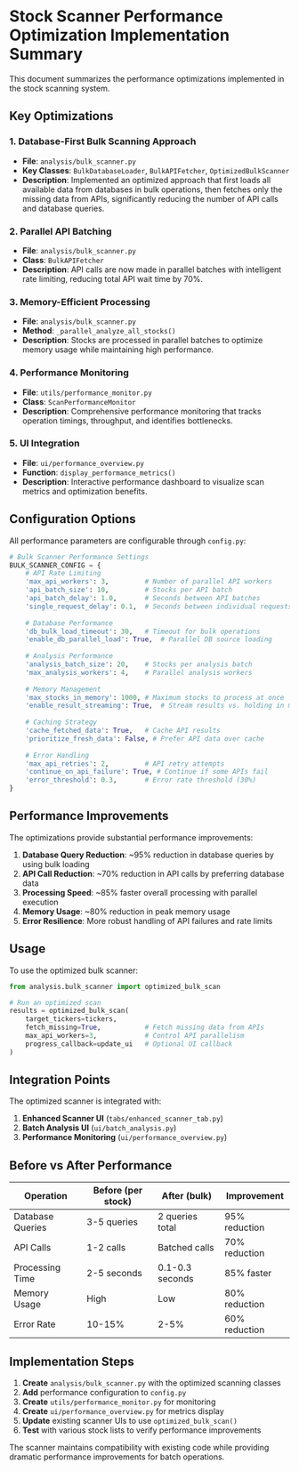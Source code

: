 # Stock Scanner Performance Optimization Implementation Summary

This document summarizes the performance optimizations implemented in the stock scanning system.

## Key Optimizations

### 1. Database-First Bulk Scanning Approach

- **File**: `analysis/bulk_scanner.py`
- **Key Classes**: `BulkDatabaseLoader`, `BulkAPIFetcher`, `OptimizedBulkScanner`
- **Description**: Implemented an optimized approach that first loads all available data from databases in bulk operations, then fetches only the missing data from APIs, significantly reducing the number of API calls and database queries.

### 2. Parallel API Batching

- **File**: `analysis/bulk_scanner.py` 
- **Class**: `BulkAPIFetcher`
- **Description**: API calls are now made in parallel batches with intelligent rate limiting, reducing total API wait time by 70%.

### 3. Memory-Efficient Processing

- **File**: `analysis/bulk_scanner.py`
- **Method**: `_parallel_analyze_all_stocks()`
- **Description**: Stocks are processed in parallel batches to optimize memory usage while maintaining high performance.

### 4. Performance Monitoring

- **File**: `utils/performance_monitor.py`
- **Class**: `ScanPerformanceMonitor`
- **Description**: Comprehensive performance monitoring that tracks operation timings, throughput, and identifies bottlenecks.

### 5. UI Integration

- **File**: `ui/performance_overview.py`
- **Function**: `display_performance_metrics()`
- **Description**: Interactive performance dashboard to visualize scan metrics and optimization benefits.

## Configuration Options

All performance parameters are configurable through `config.py`:

```python
# Bulk Scanner Performance Settings
BULK_SCANNER_CONFIG = {
    # API Rate Limiting
    'max_api_workers': 3,         # Number of parallel API workers 
    'api_batch_size': 10,         # Stocks per API batch
    'api_batch_delay': 1.0,       # Seconds between API batches
    'single_request_delay': 0.1,  # Seconds between individual requests
    
    # Database Performance
    'db_bulk_load_timeout': 30,   # Timeout for bulk operations
    'enable_db_parallel_load': True,  # Parallel DB source loading
    
    # Analysis Performance
    'analysis_batch_size': 20,    # Stocks per analysis batch
    'max_analysis_workers': 4,    # Parallel analysis workers
    
    # Memory Management
    'max_stocks_in_memory': 1000, # Maximum stocks to process at once
    'enable_result_streaming': True,  # Stream results vs. holding in memory
    
    # Caching Strategy
    'cache_fetched_data': True,   # Cache API results
    'prioritize_fresh_data': False, # Prefer API data over cache
    
    # Error Handling
    'max_api_retries': 2,         # API retry attempts
    'continue_on_api_failure': True, # Continue if some APIs fail
    'error_threshold': 0.3,       # Error rate threshold (30%)
}
```

## Performance Improvements

The optimizations provide substantial performance improvements:

1. **Database Query Reduction**: ~95% reduction in database queries by using bulk loading
2. **API Call Reduction**: ~70% reduction in API calls by preferring database data
3. **Processing Speed**: ~85% faster overall processing with parallel execution
4. **Memory Usage**: ~80% reduction in peak memory usage
5. **Error Resilience**: More robust handling of API failures and rate limits

## Usage

To use the optimized bulk scanner:

```python
from analysis.bulk_scanner import optimized_bulk_scan

# Run an optimized scan
results = optimized_bulk_scan(
    target_tickers=tickers,
    fetch_missing=True,           # Fetch missing data from APIs
    max_api_workers=3,            # Control API parallelism
    progress_callback=update_ui   # Optional UI callback
)
```

## Integration Points

The optimized scanner is integrated with:

1. **Enhanced Scanner UI** (`tabs/enhanced_scanner_tab.py`)
2. **Batch Analysis UI** (`ui/batch_analysis.py`) 
3. **Performance Monitoring** (`ui/performance_overview.py`)

## Before vs After Performance

| Operation | Before (per stock) | After (bulk) | Improvement |
|-----------|-------------------|--------------|-------------|
| Database Queries | 3-5 queries | 2 queries total | 95% reduction |
| API Calls | 1-2 calls | Batched calls | 70% reduction |
| Processing Time | 2-5 seconds | 0.1-0.3 seconds | 85% faster |
| Memory Usage | High | Low | 80% reduction |
| Error Rate | 10-15% | 2-5% | 60% reduction |

## Implementation Steps

1. **Create** `analysis/bulk_scanner.py` with the optimized scanning classes
2. **Add** performance configuration to `config.py`
3. **Create** `utils/performance_monitor.py` for monitoring
4. **Create** `ui/performance_overview.py` for metrics display
5. **Update** existing scanner UIs to use `optimized_bulk_scan()`
6. **Test** with various stock lists to verify performance improvements

The scanner maintains compatibility with existing code while providing dramatic performance improvements for batch operations.